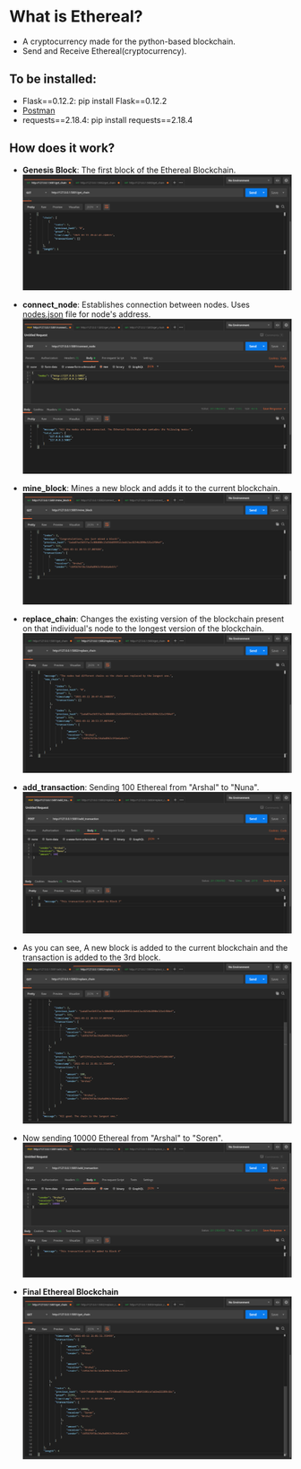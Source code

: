 # What is Ethereal?
- A cryptocurrency made for the python-based blockchain.
- Send and Receive Ethereal(cryptocurrency).

## To be installed:
- Flask==0.12.2: pip install Flask==0.12.2
- [Postman](https://www.getpostman.com/)
- requests==2.18.4: pip install requests==2.18.4

## How does it work?
- <b>Genesis Block</b>: The first block of the Ethereal Blockchain.
![genesis_block(0).png](https://github.com/arshalsoren/Ethereal/blob/main/images/genesis_block(0).png)

- <b>connect_node</b>: Establishes connection between nodes. Uses [nodes.json](https://github.com/arshalsoren/Ethereal/blob/main/nodes.json) file for node's address.
![connect_node(1).png](https://github.com/arshalsoren/Ethereal/blob/main/images/connect_node(1).png)

- <b>mine_block</b>: Mines a new block and adds it to the current blockchain.
![mine_block(2).png](https://github.com/arshalsoren/Ethereal/blob/main/images/mine_block(2).png)

- <b>replace_chain</b>: Changes the existing version of the blockchain present on that individual's node to the longest version of the blockchain. 
![replace_chain(3).png](https://github.com/arshalsoren/Ethereal/blob/main/images/replace_chain(3).png)

- <b>add_transaction</b>: Sending 100 Ethereal from "Arshal" to "Nuna".
![add_trans(4).png](https://github.com/arshalsoren/Ethereal/blob/main/images/add_trans(4).png)

- As you can see, A new block is added to the current blockchain and the transaction is added to the 3rd block.
![new_block_added(5).png](https://github.com/arshalsoren/Ethereal/blob/main/images/new_block_added(5).png)

- Now sending 10000 Ethereal from "Arshal" to "Soren".
![to_soren(6).png](https://github.com/arshalsoren/Ethereal/blob/main/images/to_soren(6).png)

- <b>Final Ethereal Blockchain</b>
![new_chain(7).png](https://github.com/arshalsoren/Ethereal/blob/main/images/new_chain(7).png)
